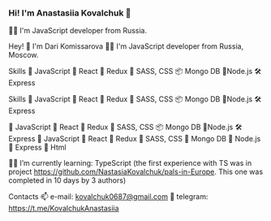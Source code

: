 ### Hi! I'm Anastasiia Kovalchuk 👋

👩‍💻 I'm JavaScript developer from Russia.

Hey! 👋 I'm Dari Komissarova
👩‍💻 I'm JavaScript developer from Russia, Moscow.

Skills
💎 JavaScript
🧩 React
🎯 Redux
🧿 SASS, CSS
📦 Mongo DB
🔋Node.js
🛠 Express

Skills
💎 JavaScript
🧩 React
🎯 Redux
🧿 SASS, CSS
📦 Mongo DB
🔋Node.js
🛠 Express

💎 JavaScript
🧩 React
🎯 Redux
🧿 SASS, CSS
📦 Mongo DB
🔋Node.js
🛠 Express
🔹 JavaScript 
🔸 React 
🔹 Redux 
🔸 SASS, CSS 
🔹 Mongo DB 
🔸 Node.js 
🔹 Express 
🔸 Html 

👩‍💻 I’m currently learning:
TypeScript (the first experience with TS was in project https://github.com/NastasiaKovalchuk/pals-in-Europe. This one was completed in 10 days by 3 authors)


Contacts
📫 e-mail: kovalchuk0687@gmail.com
🔗 telegram: https://t.me/KovalchukAnastasiia


<!--
**NastasiaKovalchuk/NastasiaKovalchuk** is a ✨ _special_ ✨ repository because its `README.md` (this file) appears on your GitHub profile.

Here are some ideas to get you started:

- 🔭 I’m currently working on ...
- 🌱 I’m currently learning ...
- 👯 I’m looking to collaborate on ...
- 🤔 I’m looking for help with ...
- 💬 Ask me about ...
- 📫 How to reach me: ...
- 😄 Pronouns: ...
- ⚡ Fun fact: ...
-->
